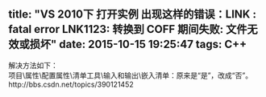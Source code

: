 title: "VS 2010下 打开实例 出现这样的错误：LINK : fatal error LNK1123: 转换到 COFF 期间失败: 文件无效或损坏"
date: 2015-10-15 19:25:47
tags: C++
---
<body>
<a name="1925"/>

<div>
<div style="word-wrap: break-word; -webkit-nbsp-mode: space; -webkit-line-break: after-white-space;"><div style="widows: 1;">解决方法如下：<br/>
项目\属性\配置属性\清单工具\输入和输出\嵌入清单：原来是“是”，改成“否”。</div><div style="widows: 1;">http://bbs.csdn.net/topics/390121452</div></div>
</div></body>
